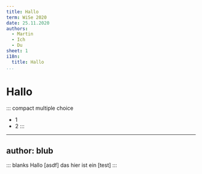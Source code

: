 ```yaml
---
title: Hallo
term: WiSe 2020
date: 25.11.2020
authors: 
  - Martin
  - Ich
  - Du
sheet: 1
i18n: 
  title: Hallo
...
```

# Hallo

::: compact multiple choice
- 1
- 2
:::

---
author: blub
---

::: blanks
Hallo [asdf] das hier ist ein [test]
:::